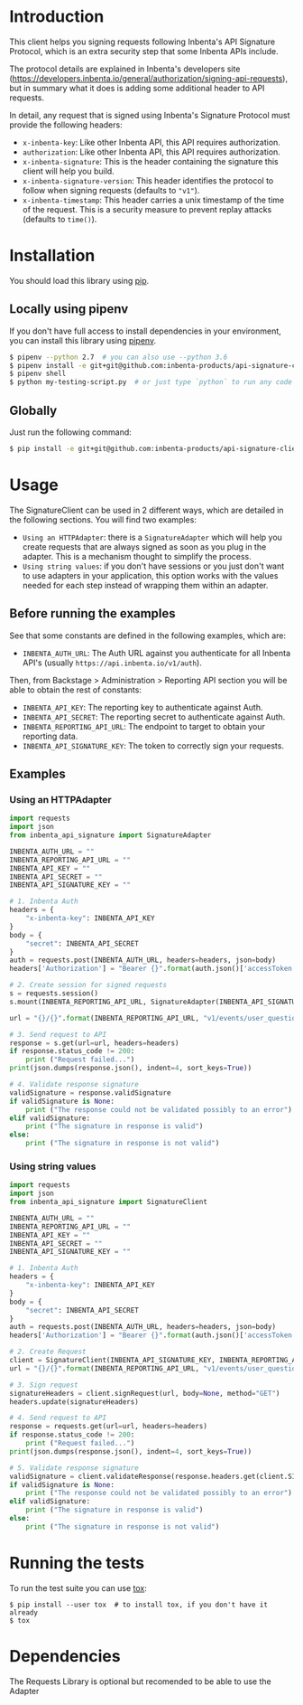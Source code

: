 # Introduction
This client helps you signing requests following Inbenta's API Signature Protocol, which is an extra security step that some Inbenta APIs include.

The protocol details are explained in Inbenta's developers site (https://developers.inbenta.io/general/authorization/signing-api-requests), but in summary what it does is adding some additional header to API requests.

In detail, any request that is signed using Inbenta's Signature Protocol must provide the following headers:
* `x-inbenta-key`: Like other Inbenta API, this API requires authorization.
* `authorization`: Like other Inbenta API, this API requires authorization.
* `x-inbenta-signature`: This is the header containing the signature this client will help you build.
* `x-inbenta-signature-version`: This header identifies the protocol to follow when signing requests (defaults to `"v1"`).
* `x-inbenta-timestamp`: This header carries a unix timestamp of the time of the request. This is a security measure to prevent replay attacks (defaults to `time()`).


# Installation
You should load this library using [pip](https://pypi.org/project/pip/).

## Locally using pipenv
If you don't have full access to install dependencies in your environment, you can install this library using [pipenv](https://github.com/pypa/pipenv).
```bash
$ pipenv --python 2.7  # you can also use --python 3.6
$ pipenv install -e git+git@github.com:inbenta-products/api-signature-client-python.git#egg=inbenta_signature_client
$ pipenv shell
$ python my-testing-script.py  # or just type `python` to run any code within the python shell
```

## Globally
Just run the following command:
```bash
$ pip install -e git+git@github.com:inbenta-products/api-signature-client-python.git#egg=inbenta_signature_client
```

# Usage
The SignatureClient can be used in 2 different ways, which are detailed in the following sections. You will find two examples:

* `Using an HTTPAdapter`: there is a `SignatureAdapter` which will help you create requests that are always signed as soon as you plug in the adapter. This is a mechanism thought to simplify the process.
* `Using string values`: if you don't have sessions or you just don't want to use adapters in your application, this option works with the values needed for each step instead of wrapping them within an adapter.

## Before running the examples

See that some constants are defined in the following examples, which are:
* `INBENTA_AUTH_URL`: The Auth URL against you authenticate for all Inbenta API's (usually `https://api.inbenta.io/v1/auth`).

Then, from Backstage > Administration > Reporting API section you will be able to obtain the rest of constants:
* `INBENTA_API_KEY`: The reporting key to authenticate against Auth.
* `INBENTA_API_SECRET`: The reporting secret to authenticate against Auth.
* `INBENTA_REPORTING_API_URL`: The endpoint to target to obtain your reporting data.
* `INBENTA_API_SIGNATURE_KEY`: The token to correctly sign your requests.


## Examples

### Using an HTTPAdapter

```python
import requests
import json
from inbenta_api_signature import SignatureAdapter

INBENTA_AUTH_URL = ""
INBENTA_REPORTING_API_URL = ""
INBENTA_API_KEY = ""
INBENTA_API_SECRET = ""
INBENTA_API_SIGNATURE_KEY = ""

# 1. Inbenta Auth
headers = {
    "x-inbenta-key": INBENTA_API_KEY
}
body = {
    "secret": INBENTA_API_SECRET
}
auth = requests.post(INBENTA_AUTH_URL, headers=headers, json=body)
headers['Authorization'] = "Bearer {}".format(auth.json()['accessToken'])

# 2. Create session for signed requests
s = requests.session()
s.mount(INBENTA_REPORTING_API_URL, SignatureAdapter(INBENTA_API_SIGNATURE_KEY, INBENTA_REPORTING_API_URL))

url = "{}/{}".format(INBENTA_REPORTING_API_URL, "v1/events/user_questions")

# 3. Send request to API
response = s.get(url=url, headers=headers)
if response.status_code != 200:
    print ("Request failed...")
print(json.dumps(response.json(), indent=4, sort_keys=True))

# 4. Validate response signature
validSignature = response.validSignature
if validSignature is None:
    print ("The response could not be validated possibly to an error")
elif validSignature:
    print ("The signature in response is valid")
else:
    print ("The signature in response is not valid")

```

### Using string values

```python
import requests
import json
from inbenta_api_signature import SignatureClient

INBENTA_AUTH_URL = ""
INBENTA_REPORTING_API_URL = ""
INBENTA_API_KEY = ""
INBENTA_API_SECRET = ""
INBENTA_API_SIGNATURE_KEY = ""

# 1. Inbenta Auth
headers = {
    "x-inbenta-key": INBENTA_API_KEY
}
body = {
    "secret": INBENTA_API_SECRET
}
auth = requests.post(INBENTA_AUTH_URL, headers=headers, json=body)
headers['Authorization'] = "Bearer {}".format(auth.json()['accessToken'])

# 2. Create Request
client = SignatureClient(INBENTA_API_SIGNATURE_KEY, INBENTA_REPORTING_API_URL)
url = "{}/{}".format(INBENTA_REPORTING_API_URL, "v1/events/user_questions")

# 3. Sign request
signatureHeaders = client.signRequest(url, body=None, method="GET")
headers.update(signatureHeaders)

# 4. Send request to API
response = requests.get(url=url, headers=headers)
if response.status_code != 200:
    print ("Request failed...")
print(json.dumps(response.json(), indent=4, sort_keys=True))

# 5. Validate response signature
validSignature = client.validateResponse(response.headers.get(client.SIGNATURE_HEADER), response.text)
if validSignature is None:
    print ("The response could not be validated possibly to an error")
elif validSignature:
    print ("The signature in response is valid")
else:
    print ("The signature in response is not valid")

```

# Running the tests
To run the test suite you can use [tox](https://pypi.org/project/tox/):
```
$ pip install --user tox  # to install tox, if you don't have it already
$ tox
```

# Dependencies
The Requests Library is optional but recomended to be able to use the Adapter
